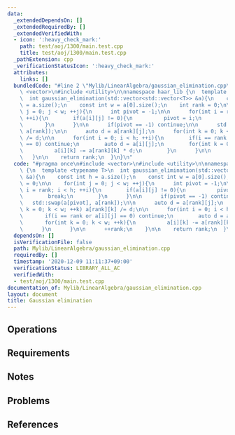 ```yaml
---
data:
  _extendedDependsOn: []
  _extendedRequiredBy: []
  _extendedVerifiedWith:
  - icon: ':heavy_check_mark:'
    path: test/aoj/1300/main.test.cpp
    title: test/aoj/1300/main.test.cpp
  _pathExtension: cpp
  _verificationStatusIcon: ':heavy_check_mark:'
  attributes:
    links: []
  bundledCode: "#line 2 \"Mylib/LinearAlgebra/gaussian_elimination.cpp\"\n#include\
    \ <vector>\n#include <utility>\n\nnamespace haar_lib {\n  template <typename T>\n\
    \  int gaussian_elimination(std::vector<std::vector<T>> &a){\n    const int h\
    \ = a.size();\n    const int w = a[0].size();\n    int rank = 0;\n\n    for(int\
    \ j = 0; j < w; ++j){\n      int pivot = -1;\n\n      for(int i = rank; i < h;\
    \ ++i){\n        if(a[i][j] != 0){\n          pivot = i;\n          break;\n \
    \       }\n      }\n\n      if(pivot == -1) continue;\n\n      std::swap(a[pivot],\
    \ a[rank]);\n\n      auto d = a[rank][j];\n      for(int k = 0; k < w; ++k) a[rank][k]\
    \ /= d;\n\n      for(int i = 0; i < h; ++i){\n        if(i == rank or a[i][j]\
    \ == 0) continue;\n        auto d = a[i][j];\n        for(int k = 0; k < w; ++k){\n\
    \          a[i][k] -= a[rank][k] * d;\n        }\n      }\n\n      ++rank;\n \
    \   }\n\n    return rank;\n  }\n}\n"
  code: "#pragma once\n#include <vector>\n#include <utility>\n\nnamespace haar_lib\
    \ {\n  template <typename T>\n  int gaussian_elimination(std::vector<std::vector<T>>\
    \ &a){\n    const int h = a.size();\n    const int w = a[0].size();\n    int rank\
    \ = 0;\n\n    for(int j = 0; j < w; ++j){\n      int pivot = -1;\n\n      for(int\
    \ i = rank; i < h; ++i){\n        if(a[i][j] != 0){\n          pivot = i;\n  \
    \        break;\n        }\n      }\n\n      if(pivot == -1) continue;\n\n   \
    \   std::swap(a[pivot], a[rank]);\n\n      auto d = a[rank][j];\n      for(int\
    \ k = 0; k < w; ++k) a[rank][k] /= d;\n\n      for(int i = 0; i < h; ++i){\n \
    \       if(i == rank or a[i][j] == 0) continue;\n        auto d = a[i][j];\n \
    \       for(int k = 0; k < w; ++k){\n          a[i][k] -= a[rank][k] * d;\n  \
    \      }\n      }\n\n      ++rank;\n    }\n\n    return rank;\n  }\n}\n"
  dependsOn: []
  isVerificationFile: false
  path: Mylib/LinearAlgebra/gaussian_elimination.cpp
  requiredBy: []
  timestamp: '2020-12-09 11:11:37+09:00'
  verificationStatus: LIBRARY_ALL_AC
  verifiedWith:
  - test/aoj/1300/main.test.cpp
documentation_of: Mylib/LinearAlgebra/gaussian_elimination.cpp
layout: document
title: Gaussian elimination
---
```


## Operations

## Requirements

## Notes

## Problems

## References

